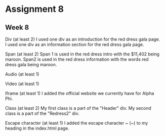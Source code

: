 # Assignment 8
## Week 8

Div (at least 2)
I used one div as an introduction for the red dress gala page.
I used one div as an information section for the red dress gala page.

Span (at least 2)
Span 1 is used in the red dress intro with the $11,402 being maroon.
Span2 is used in the red dress information with the words red dress gala being maroon.

Audio (at least 1)

Video (at least 1)

Iframe (at least 1)
I added the official website we currently have for Alpha Phi. 

Class (at least 2)
My first class is a part of the "Header" div.
My second class is a part of the "Redress2" div.

Escape character (at least 1)
I added the escape character &#126; (~) to my heading in the index.html page.
